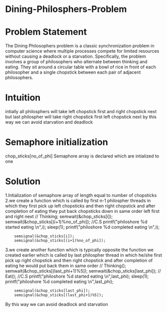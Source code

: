 # Dining-Philosphers-Problem
# Problem Statement
The Dining Philosophers problem is a classic synchronization problem in computer science where multiple processes compete for limited resources without causing a deadlock or a starvation. Specifically, the problem involves a group of philosophers who alternate between thinking and eating. They sit around a circular table with a bowl of rice in front of each philosopher and a single chopstick between each pair of adjacent philosophers.
# Intuition
intially all philosphers will take left chopstick first and right chopstick next but last philospher will take right chopstick first left chopstick next by this way we can avoid starvation and deadlock
# Semaphore initialization
 chop_sticks[no_of_phi]  Semaphore array is declared which are intialized to one
# Solution
1.Intialization of semaphore array of length equal to number of chopsticks
2.we create a function which is called by first n-1 philospher threads in which they first pick up left chopsticks and then right chopstick and after completion of eating they put back chopsticks down in same order left first and right next
// Thinking;
        semwait(&chop_sticks[i]);
        semwait(&chop_sticks[(i+1)%no_of_phi]);
        //C.S
        printf("philoshore %d started eating \n",i);
        sleep(1);
        printf("philoshore %d completed eating \n",i);

        semsignal(&chop_sticks[i]);
        semsignal(&chop_sticks[(i+1)%no_of_phi]);
3.we create another function which is typically opposite the function we created earlier which is called by last philospher thread in which he/she first pick up right chopstick and then right chopstick and after completion of eating he would put back them in same order
// Thinking();
        semwait(&chop_sticks[(last_phi+1)%5]);
        semwait(&chop_sticks[last_phi]);
        // Eat();
        //C.S
        printf("philoshore %d started eating \n",last_phi);
        sleep(1);
        printf("philoshore %d completed eating \n",last_phi);

        semsignal(&chop_sticks[last_phi]);
        semsignal(&chop_sticks[(last_phi+1)%5]);
        
 By this way we can avoid deadlock and starvation       

